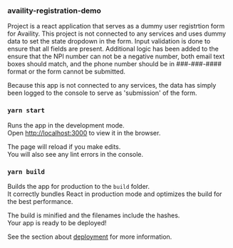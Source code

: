 ### availity-registration-demo

Project is a react application that serves as a dummy user registrtion form for Availity. This project is not connected to any services and uses dummy data to set the state dropdown in the form. Input validation is done to ensure that all fields are present.  Additional logic has been added to the ensure that the NPI number can not be a negative number, both email text boxes should match, and
the phone number should be in ###-###-#### format or the form cannot be submitted.

Because this app is not connected to any services, the data has simply been logged to the console
to serve as 'submission' of the form.

### `yarn start`

Runs the app in the development mode.\
Open [http://localhost:3000](http://localhost:3000) to view it in the browser.

The page will reload if you make edits.\
You will also see any lint errors in the console.

### `yarn build`

Builds the app for production to the `build` folder.\
It correctly bundles React in production mode and optimizes the build for the best performance.

The build is minified and the filenames include the hashes.\
Your app is ready to be deployed!

See the section about [deployment](https://facebook.github.io/create-react-app/docs/deployment) for more information.
